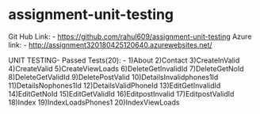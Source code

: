 # assignment-unit-testing

﻿Git Hub Link: - https://github.com/rahul609/assignment-unit-testing
Azure link: - http://assignment320180425120640.azurewebsites.net/

UNIT TESTING-
Passed Tests(20): - 
1)About
2)Contact
3)CreateInValid
4)CreateValid
5)CreateViewLoads
6)DeleteGetInvalidId
7)DeleteGetNoId
8)DeleteGetValidId
9)DeletePostValid
10)DetailsInvalidphones1Id
11)DetailsNophones1Id
12)DetailsValidPhoneId
13)EditGetInvalidId
14)EditGetNoId
15)EditGetValidId
16)EditpostInvalid
17)EditpostValidId
18)Index
19)IndexLoadsPhones1
20)IndexViewLoads


